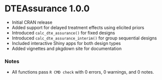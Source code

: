 # DTEAssurance 1.0.0

- Initial CRAN release
- Added support for delayed treatment effects using elicited priors
- Introduced `calc_dte_assurance()` for fixed designs
- Introduced `calc_dte_assurance_interim()` for group sequential designs
- Included interactive Shiny apps for both design types
- Added vignettes and pkgdown site for documentation

### Notes
- All functions pass `R CMD check` with 0 errors, 0 warnings, and 0 notes.
